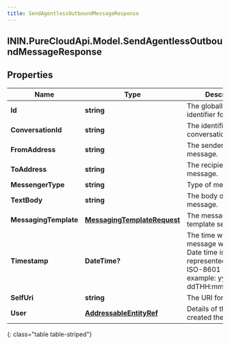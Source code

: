 ```yaml
---
title: SendAgentlessOutboundMessageResponse
---
```

## ININ.PureCloudApi.Model.SendAgentlessOutboundMessageResponse

## Properties

|Name | Type | Description | Notes|
|------------ | ------------- | ------------- | -------------|
| **Id** | **string** | The globally unique identifier for the object. | [optional] |
| **ConversationId** | **string** | The identifier of the conversation. | [optional] |
| **FromAddress** | **string** | The sender of the message. | [optional] |
| **ToAddress** | **string** | The recipient of the message. | [optional] |
| **MessengerType** | **string** | Type of messenger. | [optional] |
| **TextBody** | **string** | The body of the text message. | [optional] |
| **MessagingTemplate** | [**MessagingTemplateRequest**](MessagingTemplateRequest.html) | The messaging template sent | [optional] |
| **Timestamp** | **DateTime?** | The time when the message was sent. Date time is represented as an ISO-8601 string. For example: yyyy-MM-ddTHH:mm:ss[.mmm]Z | [optional] |
| **SelfUri** | **string** | The URI for this object | [optional] |
| **User** | [**AddressableEntityRef**](AddressableEntityRef.html) | Details of the user created the job | [optional] |
{: class="table table-striped"}


